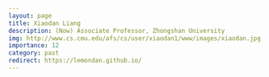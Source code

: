 ```yaml
---
layout: page
title: Xiaodan Liang
description: (Now) Associate Professor, Zhongshan University
img: http://www.cs.cmu.edu/afs/cs/user/xiaodan1/www/images/xiaodan.jpg
importance: 12
category: past
redirect: https://lemondan.github.io/
---
```

